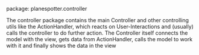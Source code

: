 package: planespotter.controller

The controller package contains the main Controller 
and other controlling utils like the ActionHandler, 
which reacts on User-Interactions and (usually) calls 
the controller to do further action.
The Controller itself connects the model with the view,
gets data from ActionHandler, calls the model to work 
with it and finally shows the data in the view